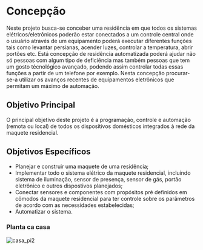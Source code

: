 # **Concepção**

Neste projeto busca-se conceber uma residência em que todos os sistemas elétricos/eletrônicos poderão estar conectados a um controle central onde o usuário através de um equipamento poderá executar diferentes funções tais como levantar persianas, acender luzes, controlar a temperatura, abrir portões etc. Está concepção de residência automatizada poderá ajudar não só pessoas com algum tipo de deficiência mas também pessoas que tem um gosto técnológico avançado, podendo assim controlar todas essas funções a partir de um telefone por exemplo. Nesta concepção procurar-se-a utilizar os avanços recentes de equipamentos eletrônicos que permitam um máximo de automação.

## **Objetivo Principal**

O principal objetivo deste projeto é a programação, controle e automação (remota ou local) de todos os dispositivos domésticos integrados à rede da maquete residencial.

## **Objetivos Específicos**

* Planejar e construir uma maquete de uma residência;
* Implementar todo o sistema elétrico da maquete residencial, incluindo sistema de iluminação, sensor de presença, sensor de gás, portão eletrônico e outros dispostivos planejados;
* Conectar sensores e componentes com propósitos pré definidos em cômodos da maquete residencial para ter controle sobre os parâmetros de acordo com as necessidades estabelecidas;
* Automatizar o sistema.

### Planta ca casa

![casa_pi2](https://user-images.githubusercontent.com/84546006/123309354-2fdfad80-d4fb-11eb-9d4c-cfbce2b81a05.png)
